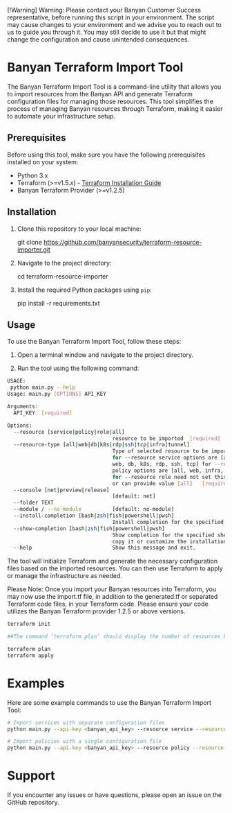 [!Warning]
Warning: Please contact your Banyan Customer Success representative, before running this script in your environment. The script may cause changes to your environment and we advise you to reach out to us to guide you through it. You may still decide to use it but that might change the configuration and cause unintended consequences.

# Banyan Terraform Import Tool

The Banyan Terraform Import Tool is a command-line utility that allows you to import resources from the Banyan API and generate Terraform configuration files for managing those resources. This tool simplifies the process of managing Banyan resources through Terraform, making it easier to automate your infrastructure setup.

## Prerequisites

Before using this tool, make sure you have the following prerequisites installed on your system:

- Python 3.x
- Terraform (>=v1.5.x) - [Terraform Installation Guide](https://www.terraform.io/downloads.html)
- Banyan Terraform Provider (>=v1.2.5)

## Installation

1. Clone this repository to your local machine:

    git clone https://github.com/banyansecurity/terraform-resource-importer.git

2. Navigate to the project directory:

    cd terraform-resource-importer

3. Install the required Python packages using `pip`:

    pip install -r requirements.txt


## Usage

To use the Banyan Terraform Import Tool, follow these steps:

1. Open a terminal window and navigate to the project directory.

2. Run the tool using the following command:

```bash
USAGE:
 python main.py --help
Usage: main.py [OPTIONS] API_KEY

Arguments:
  API_KEY  [required]

Options:
  --resource [service|policy|role|all]
                                  resource to be imported  [required]
  --resource-type [all|web|db|k8s|rdp|ssh|tcp|infra|tunnel]
                                  Type of selected resource to be imported,
                                  for --resource service options are [all,
                                  web, db, k8s, rdp, ssh, tcp] for --resource
                                  policy options are [all, web, infra, tunnel]
                                  for --resource role need not set this option
                                  or can provide value [all]   [required]
  --console [net|preview|release]
                                  [default: net]
  --folder TEXT
  --module / --no-module          [default: no-module]
  --install-completion [bash|zsh|fish|powershell|pwsh]
                                  Install completion for the specified shell.
  --show-completion [bash|zsh|fish|powershell|pwsh]
                                  Show completion for the specified shell, to
                                  copy it or customize the installation.
  --help                          Show this message and exit.
  ```
The tool will initialize Terraform and generate the necessary configuration files based on the imported resources.
You can then use Terraform to apply or manage the infrastructure as needed.

Please Note:
Once you import your Banyan resources into Terraform, you may now use the import.tf file, in addition to the generated.tf or separated Terraform code files, in your Terraform code. 
Please ensure your code utilizes the Banyan Terraform provider 1.2.5 or above versions.

```bash
terraform init

##The command ‘terraform plan’ should display the number of resources being imported, and NOT the number of added or updated or removed.

terraform plan 
terraform apply
```

# Examples
Here are some example commands to use the Banyan Terraform Import Tool:

```bash
# Import services with separate configuration files
python main.py --api-key <banyan_api_key> --resource service --resource-type web --console net --separate-files

# Import policies with a single configuration file
python main.py --api-key <banyan_api_key> --resource policy --resource-type infra --console release
```


# Support
If you encounter any issues or have questions, please open an issue on the GitHub repository.

